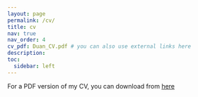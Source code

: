 ```yaml
---
layout: page
permalink: /cv/
title: cv
nav: true
nav_order: 4
cv_pdf: Duan_CV.pdf # you can also use external links here
description: 
toc:
  sidebar: left
---
```


For a PDF version of my CV, you can download from [here](https://duan-liu.github.io/assets/pdf/Duan_CV.pdf)
